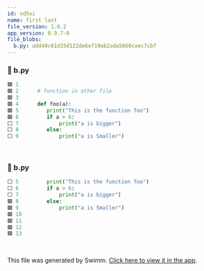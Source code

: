 ```yaml
---
id: nd5vi
name: first last
file_version: 1.0.2
app_version: 0.9.7-0
file_blobs:
  b.py: add40c61d35d122de6e719ab2ada5660caec7cb7
---
```




<!-- NOTE-swimm-snippet: the lines below link your snippet to Swimm -->
### 📄 b.py
```python
🟩 1      
🟩 2      # function in other file
🟩 3      
🟩 4      def foo(a):
🟩 5      	print("This is the function foo")
🟩 6      	if a > 6:
⬜ 7      		print("a is bigger")
⬜ 8      	else:
⬜ 9      		print("a is Smaller")
```

<br/>



<!-- NOTE-swimm-snippet: the lines below link your snippet to Swimm -->
### 📄 b.py
```python
⬜ 5      	print("This is the function foo")
⬜ 6      	if a > 6:
⬜ 7      		print("a is bigger")
🟩 8      	else:
🟩 9      		print("a is Smaller")
🟩 10     
🟩 11     
🟩 12     
🟩 13     
```

<br/>

This file was generated by Swimm. [Click here to view it in the app](https://swimm-web-app.web.app/repos/Z2l0aHViJTNBJTNBdGVzdC1naXRodWItYXBwJTNBJTNBc3dpbW1pbw==/docs/nd5vi).